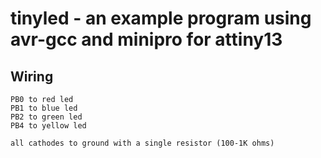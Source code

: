 # tinyled - an example program using avr-gcc and minipro for attiny13

## Wiring

```
PB0 to red led
PB1 to blue led
PB2 to green led
PB4 to yellow led

all cathodes to ground with a single resistor (100-1K ohms)
```
